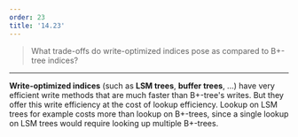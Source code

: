 ```yaml
---
order: 23
title: '14.23'
---
```

> What trade-offs do write-optimized indices pose as compared to B+-tree indices? 

--------------------------------

**Write-optimized indices** (such as **LSM trees**, **buffer trees**, ...) have very efficient
write methods that are much faster than B+-tree's writes. But they offer this write efficiency
at the cost of lookup efficiency. Lookup on LSM trees for example costs more than lookup on 
B+-trees, since a single lookup on LSM trees would require looking up multiple B+-trees. 